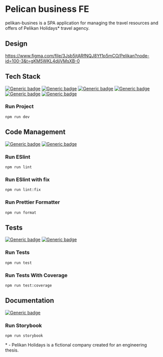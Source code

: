 # Pelican business FE
pelikan-busines is a SPA application for managing the travel resources and offers of Pelikan Holidays* travel agency.

## Design

https://www.figma.com/file/3Jsb5jtARfNQJ8Yf1p5mCO/Pelikan?node-id=100-3&t=gKM5WKL4djjVMsXB-0

## Tech Stack
[![Generic badge](https://img.shields.io/badge/Typescript-4.6.4-blue.svg)](https://shields.io/)
[![Generic badge](https://img.shields.io/badge/Vite-v3.2.3-purple.svg)](https://shields.io/)
[![Generic badge](https://img.shields.io/badge/React-v18.2.0-blue.svg)](https://shields.io/)
[![Generic badge](https://img.shields.io/badge/React_Router_Dom-6.4.3-red.svg)](https://shields.io/)
[![Generic badge](https://img.shields.io/badge/React_Hook_Form-v7.39.4-purple.svg)](https://shields.io/)
[![Generic badge](https://img.shields.io/badge/Styled_Components-5.3.6-pink.svg)](https://shields.io/)

### Run Project
```
npm run dev
```


## Code Management
[![Generic badge](https://img.shields.io/badge/Eslint-8.28.0-blue.svg)](https://shields.io/)
[![Generic badge](https://img.shields.io/badge/Prettier-2.7.1-brown.svg)](https://shields.io/)

### Run ESlint
```
npm run lint
```

### Run ESlint with fix
```
npm run lint:fix
```

### Run Prettier Formatter
```
npm run format
```


## Tests
[![Generic badge](https://img.shields.io/badge/Vitest-0.26.2-green.svg)](https://shields.io/)
[![Generic badge](https://img.shields.io/badge/Testing_Library_React-13.4.0-blue.svg)](https://shields.io/)

### Run Tests
```
npm run test
```

### Run Tests With Coverage
```
npm run test:coverage
```


## Documentation
[![Generic badge](https://img.shields.io/badge/Storybook-7.0.0_alpha.57-pink.svg)](https://shields.io/)

### Run Storybook
```
npm run storybook
```

&ast; - Pelikan Holidays is a fictional company created for an engineering thesis. 
